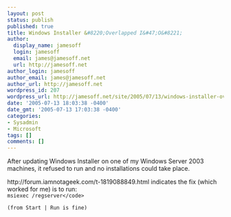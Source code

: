 ```yaml
---
layout: post
status: publish
published: true
title: Windows Installer &#8220;Overlapped I&#47;O&#8221;
author:
  display_name: jamesoff
  login: jamesoff
  email: james@jamesoff.net
  url: http://jamesoff.net
author_login: jamesoff
author_email: james@jamesoff.net
author_url: http://jamesoff.net
wordpress_id: 207
wordpress_url: http://jamesoff.net/site/2005/07/13/windows-installer-overlapped-io/
date: '2005-07-13 18:03:38 -0400'
date_gmt: '2005-07-13 17:03:38 -0400'
categories:
- Sysadmin
- Microsoft
tags: []
comments: []
---
```

<p>After updating Windows Installer on one of my Windows Server 2003 machines, it refused to run and no installations could take place.</p>
<p>http:&#47;&#47;forum.iamnotageek.com&#47;t-1819088849.html indicates the fix (which worked for me) is to run:<br />
<code>msiexec &#47;regserver<&#47;code><br />
(from Start | Run is fine)</p>
